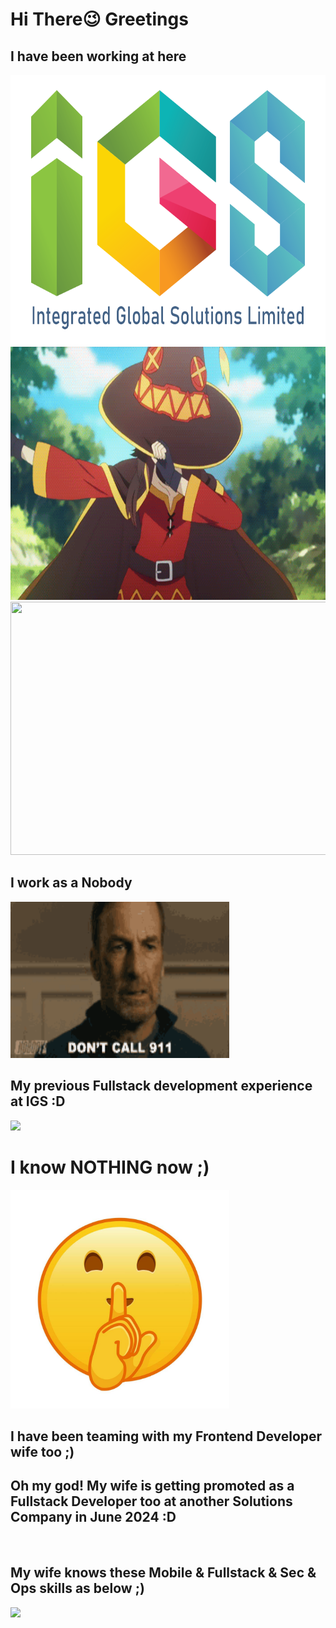 <h1>Hi There😉 Greetings</h1>
<h2>I have been working at here</h2>
<img src="./images/igs.png" width="720" height="432">
<img src="./images/惠惠.gif" width="720" height="405">
<img src="./images/Anonymous.gif" width="720" height="405">
<h2>I work as a Nobody</h2>
<img src="./images/dont-call-911.gif" width="350" height="250">
<br>
<h2>My previous Fullstack development experience at IGS :D</h2>
<img src="https://skillicons.dev/icons?i=html,css,sass,js,ts,npm,angular,java,maven,linux,docker,git" />
<br>
<h1>I know NOTHING now ;)</h1>
<img src="./images/shh.jpg" width="350" height="350">
<br>
<h2>I have been teaming with my Frontend Developer wife too ;)</h2>
<h2>Oh my god! My wife is getting promoted as a Fullstack Developer too at another Solutions Company in June 2024 :D</h2>
<br>
<h2>My wife knows these Mobile & Fullstack & Sec & Ops skills as below ;)</h2>
<img src="https://skillicons.dev/icons?i=html,css,sass,js,ts,react,npm,cypress,angular,react,vue,pug,apple,swift,aws,ansible,redhat,ubuntu,linux,debian,kali,bash,py,terraform,azure,powershell,docker,kubernetes,cloudflare,php,laravel,wordpress,mysql,java,maven,nodejs,express,graphql,postgres,mongodb,heroku" />
